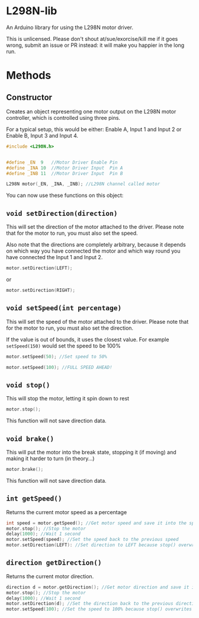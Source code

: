 L298N-lib
=========

An Arduino library for using the L298N motor driver.

This is unlicensed. Please don't shout at/sue/exorcise/kill me if it goes wrong, submit an issue or PR instead: it will make you happier in the long run.

Methods
=======

Constructor
-----------
Creates an object representing one motor output on the L298N motor controller, which is controlled using three pins.

For a typical setup, this would be either: Enable A, Input 1 and Input 2 or Enable B, Input 3 and Input 4.
```c
#include <L298N.h>


#define _EN  9   //Motor Driver Enable Pin
#define _INA 10  //Motor Driver Input  Pin A
#define _INB 11  //Motor Driver Input  Pin B

L298N motor(_EN, _INA, _INB); //L298N channel called motor
```
You can now use these functions on this object:

`void setDirection(direction)`
------------------------------
This will set the direction of the motor attached to the driver. Please note that for the motor to run, you must also set the speed.

Also note that the directions are completely arbitrary, because it depends on which way you have connected the motor and which way round you have connected the Input 1 and Input 2.

```c
motor.setDirection(LEFT);
```
or
```c
motor.setDirection(RIGHT);
```

`void setSpeed(int percentage)`
-------------------------------
This will set the speed of the motor attached to the driver. Please note that for the motor to run, you must also set the direction.

If the value is out of bounds, it uses the closest value. For example `setSpeed(150)` would set the speed to be 100%
```c
motor.setSpeed(50); //Set speed to 50%
```

```c
motor.setSpeed(100); //FULL SPEED AHEAD!
```

`void stop()`
-------------
This will stop the motor, letting it spin down to rest
```c
motor.stop();
```
This function will not save direction data.

`void brake()`
--------------
This will put the motor into the break state, stopping it (if moving) and making it harder to turn (in theory...)
```c
motor.brake();
```
This function will not save direction data.

`int getSpeed()`
----------------
Returns the current motor speed as a percentage
```c
int speed = motor.getSpeed(); //Get motor speed and save it into the speed variable
motor.stop(); //Stop the motor
delay(1000); //Wait 1 second
motor.setSpeed(speed); //Set the speed back to the previous speed
motor.setDirection(LEFT): //Set direction to LEFT because stop() overwrites it
```

`direction getDirection()`
--------------------------
Returns the current motor direction.
```c
direction d = motor.getDirection(); //Get motor direction and save it into the d variable
motor.stop(); //Stop the motor
delay(1000); //Wait 1 second
motor.setDirection(d); //Set the direction back to the previous direction
motor.setSpeed(100); //Set the speed to 100% because stop() overwrites it
```
